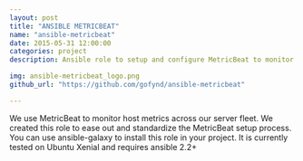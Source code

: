 ```yaml
---
layout: post
title: "ANSIBLE METRICBEAT"
name: "ansible-metricbeat"
date: 2015-05-31 12:00:00
categories: project
description: Ansible role to setup and configure MetricBeat to monitor host metrics.

img: ansible-metricbeat_logo.png
github_url: "https://github.com/gofynd/ansible-metricbeat"

---
```


<p>
We use MetricBeat to monitor host metrics across our server fleet. We created this role to ease out and standardize the MetricBeat setup process. You can use ansible-galaxy to install this role in your project. It is currently tested on Ubuntu Xenial and requires ansible 2.2+
</p>
